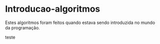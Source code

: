 # Introducao-algoritmos
Estes algoritmos foram feitos quando estava sendo introduzida no mundo da programação. 
<p> teste </p>

